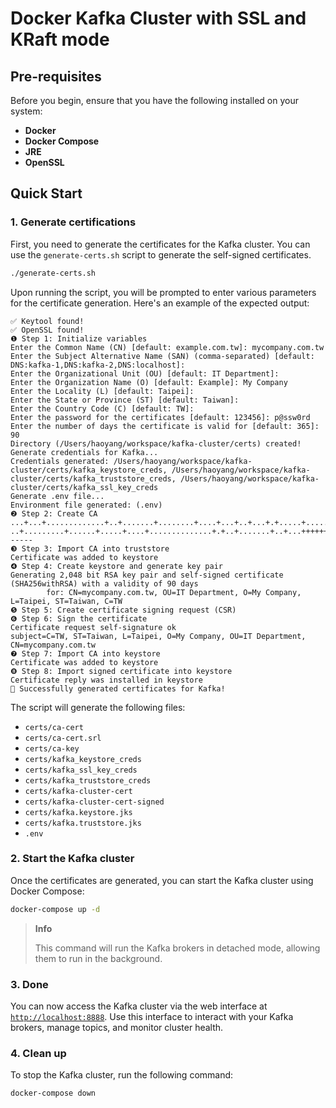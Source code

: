 # Docker Kafka Cluster with SSL and KRaft mode

## Pre-requisites

Before you begin, ensure that you have the following installed on your system:

- **Docker**
- **Docker Compose**
- **JRE**
- **OpenSSL**

## Quick Start

### 1. Generate certifications

First, you need to generate the certificates for the Kafka cluster. You can use the `generate-certs.sh` script to generate the self-signed certificates.

```bash
./generate-certs.sh
```

Upon running the script, you will be prompted to enter various parameters for the certificate generation. Here's an example of the expected output:

```
✅ Keytool found!
✅ OpenSSL found!
❶ Step 1: Initialize variables
Enter the Common Name (CN) [default: example.com.tw]: mycompany.com.tw
Enter the Subject Alternative Name (SAN) (comma-separated) [default: DNS:kafka-1,DNS:kafka-2,DNS:localhost]: 
Enter the Organizational Unit (OU) [default: IT Department]: 
Enter the Organization Name (O) [default: Example]: My Company
Enter the Locality (L) [default: Taipei]: 
Enter the State or Province (ST) [default: Taiwan]: 
Enter the Country Code (C) [default: TW]: 
Enter the password for the certificates [default: 123456]: p@ssw0rd
Enter the number of days the certificate is valid for [default: 365]: 90
Directory (/Users/haoyang/workspace/kafka-cluster/certs) created!
Generate credentials for Kafka...
Credentials generated: /Users/haoyang/workspace/kafka-cluster/certs/kafka_keystore_creds, /Users/haoyang/workspace/kafka-cluster/certs/kafka_truststore_creds, /Users/haoyang/workspace/kafka-cluster/certs/kafka_ssl_key_creds
Generate .env file...
Environment file generated: (.env)
❷ Step 2: Create CA
...+...+.............+..+.......+........+....+...+..+...+.+.....+..........+.........+..+...+......+......+.+..............+...+...+.......+..+......+....+...+......+......+..............+.+++++++++++++++++++++++++++++++++++++++*...+.....+++++++++++++++++++++++++++++++++++++++*.......+......+......+.........+....+.....+......+.+......+.....+...+.........+.+.........+........+....+......+.....+.......+..+..........+........+...+...+......+..........+.....+.+............+......+..+.............+......+...+...+..+.............+...+.....+...............+....+...........++++++
..+.........+......+.....+....+..............+.+..+.......+..+...+++++++++++++++++++++++++++++++++++++++*............+++++++++++++++++++++++++++++++++++++++*....+.+.....+....+...+........+.+...........+.......+..+......+....+...+...........+...................+......+......+.........+..+.........+.+..+.......+.....+.+.....+...+.+........+...+.......+.................+.+..+...............+.+.........+...+...+.....+.+...+..+.+.........+...........+.......+.....+......+......+....+..............+...+...................+..............+.+...+...........+.+.....+.........+....++++++
-----
❸ Step 3: Import CA into truststore
Certificate was added to keystore
❹ Step 4: Create keystore and generate key pair
Generating 2,048 bit RSA key pair and self-signed certificate (SHA256withRSA) with a validity of 90 days
        for: CN=mycompany.com.tw, OU=IT Department, O=My Company, L=Taipei, ST=Taiwan, C=TW
❺ Step 5: Create certificate signing request (CSR)
❻ Step 6: Sign the certificate
Certificate request self-signature ok
subject=C=TW, ST=Taiwan, L=Taipei, O=My Company, OU=IT Department, CN=mycompany.com.tw
❼ Step 7: Import CA into keystore
Certificate was added to keystore
❽ Step 8: Import signed certificate into keystore
Certificate reply was installed in keystore
🎉 Successfully generated certificates for Kafka!
```

The script will generate the following files:

- `certs/ca-cert`
- `certs/ca-cert.srl`
- `certs/ca-key`
- `certs/kafka_keystore_creds`
- `certs/kafka_ssl_key_creds`
- `certs/kafka_truststore_creds`
- `certs/kafka-cluster-cert`
- `certs/kafka-cluster-cert-signed`
- `certs/kafka.keystore.jks`
- `certs/kafka.truststore.jks`
- `.env`

### 2. Start the Kafka cluster

Once the certificates are generated, you can start the Kafka cluster using Docker Compose:

```bash
docker-compose up -d
```

> **Info**
> 
> This command will run the Kafka brokers in detached mode, allowing them to run in the background.

### 3. Done

You can now access the Kafka cluster via the web interface at [`http://localhost:8888`](http://localhost:8888). Use this interface to interact with your Kafka brokers, manage topics, and monitor cluster health.

### 4. Clean up

To stop the Kafka cluster, run the following command:

```bash
docker-compose down
```